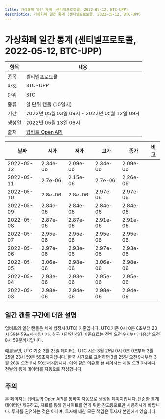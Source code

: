 ```yaml
---
title: 가상화폐 일간 통계 (센티넬프로토콜, 2022-05-12, BTC-UPP)
description: 가상화폐 일간 통계 (센티넬프로토콜, 2022-05-12, BTC-UPP)
---
```



가상화폐 일간 통계 (센티넬프로토콜, 2022-05-12, BTC-UPP)
===

|항목|내용|
|--|--|
|종목|센티넬프로토콜|
|마켓|BTC-UPP|
|단위|BTC|
|종류|일 단위 캔들 (10일치)|
|기간|2022년 05월 03일 09시 - 2022년 05월 12일 09시|
|생성일|2022년 05월 13일 06시|
|출처|[업비트 Open API](https://docs.upbit.com)|


|날짜|시가|저가|고가|종가|비고|
|--|--|--|--|--|--|
|2022-05-12|2.34e-06|2.09e-06|2.34e-06|2.09e-06|    |
|2022-05-11|2.7e-06|2.15e-06|2.7e-06|2.26e-06|    |
|2022-05-10|2.8e-06|2.8e-06|2.97e-06|2.97e-06|    |
|2022-05-09|2.84e-06|2.84e-06|2.84e-06|2.84e-06|    |
|2022-05-08|2.87e-06|2.87e-06|2.91e-06|2.91e-06|    |
|2022-05-07|2.95e-06|2.95e-06|2.95e-06|2.95e-06|    |
|2022-05-06|2.97e-06|2.93e-06|2.97e-06|2.93e-06|    |
|2022-05-05|3.06e-06|2.98e-06|3.06e-06|2.98e-06|    |
|2022-05-04|2.93e-06|2.93e-06|2.95e-06|2.95e-06|    |
|2022-05-03|2.98e-06|2.94e-06|2.98e-06|2.94e-06|    |


일간 캔들 구간에 대한 설명
---


업비트의 일간 캔들은 세계 협정시(UTC) 기준입니다. 
UTC 기준 0시 0분 0초부터 23시 59분 59초까지입니다. 
한국 시간인 KST 기준으로는 전일 오전 9시부터 다음날 오전 8시 59분까지입니다. 


예를들면, UTC 기준 3월 25일 데이터는 UTC 시준 3월 25일 0시 0분 0초부터 3월 25일 23시 59분 59초까지입니다. 
한국 시간으로 표현하면 3월 25일 오전 9시부터 3월 26일 오전 8시 59분까지입니다. 
이와 같은 이유로 본 페이지는 매일 오전 9시마다 전날의 통계 데이터를 자동으로 작성합니다. 


주의
---


본 페이지는 업비트의 Open API를 통하여 자동으로 생성된 페이지입니다. 
단순한 통계 데이터만 제공하고, 자료를 통해 인사이트를 얻기 위한 참고용으로만 사용하시기 바랍니다. 
투자를 권유하는 것은 아니며, 투자에 대한 모든 책임은 투자자 본인에게 있습니다. 
